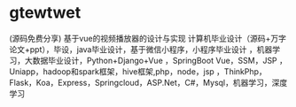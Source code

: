 # gtewtwet
(源码免费分享) 基于vue的视频播放器的设计与实现 计算机毕业设计（源码+万字论文+ppt），毕设，java毕业设计，基于微信小程序，小程序毕业设计 ，机器学习，大数据毕业设计，Python+Django+Vue ，SpringBoot Vue，SSM，JSP ，Uniapp，hadoop和spark框架，hive框架,php，node，jsp ，ThinkPhp，Flask，Koa，Express，Springcloud，ASP.Net，C#，Mysql，机器学习，深度学习
